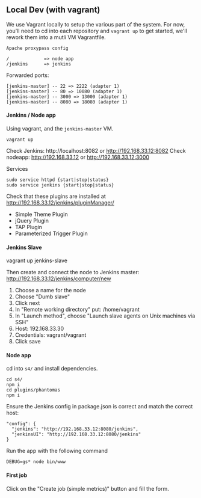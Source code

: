 
## Local Dev (with vagrant)

We use Vagrant locally to setup the various part of the system. For now,
you'll need to cd into each repository and `vagrant up` to get started, we'll
rework them into a mutli VM Vagrantfile.

```
Apache proxypass config

/             => node app
/jenkins      => jenkins
```

Forwarded ports:

```
[jenkins-master] -- 22 => 2222 (adapter 1)
[jenkins-master] -- 80 => 10080 (adapter 1)
[jenkins-master] -- 3000 => 13000 (adapter 1)
[jenkins-master] -- 8080 => 18080 (adapter 1)
```

#### Jenkins / Node app

Using vagrant, and the `jenkins-master` VM.

    vagrant up

Check Jenkins: http://localhost:8082 or http://192.168.33.12:8082
Check nodeapp: http://192.168.33.12 or http://192.168.33.12:3000

Services

    sudo service httpd {start|stop|status}
    sudo service jenkins {start|stop|status}

Check that these plugins are installed at http://192.168.33.12/jenkins/pluginManager/

- Simple Theme Plugin
- jQuery Plugin
- TAP Plugin
- Parameterized Trigger Plugin

#### Jenkins Slave

  vagrant up jenkins-slave

Then create and connect the node to Jenkins master: http://192.168.33.12/jenkins/computer/new

1. Choose a name for the node
2. Choose "Dumb slave"
3. Click next
4. In "Remote working directory" put: /home/vagrant
5. In "Launch method", choose "Launch slave agents on Unix machines via SSH"
6. Host: 192.168.33.30
7. Credentials: vagrant/vagrant
8. Click save

#### Node app

cd into `s4/` and install dependencies.

    cd s4/
    npm i
    cd plugins/phantomas
    npm i

Ensure the Jenkins config in package.json is correct and match the
correct host:

    "config": {
      "jenkins": "http://192.168.33.12:8080/jenkins",
      "jenkinsUI": "http://192.168.33.12:8080/jenkins"
    }

Run the app with the following command

    DEBUG=gs* node bin/www

#### First job

Click on the "Create job (simple metrics)" button and fill the form.
